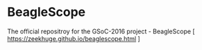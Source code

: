 # BeagleScope
The official repositroy for the GSoC-2016 project - BeagleScope [ https://zeekhuge.github.io/beaglescope.html ] 
